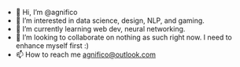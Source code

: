 - 👋 Hi, I’m @agnifico
- 👀 I’m interested in data science, design, NLP, and gaming.
- 🌱 I’m currently learning web dev, neural networking. 
- 💞️ I’m looking to collaborate on nothing as such right now. I need to enhance myself first :)
- 📫 How to reach me agnifico@outlook.com

<!---
agnifico/agnifico is a ✨ special ✨ repository because its `README.md` (this file) appears on your GitHub profile.
You can click the Preview link to take a look at your changes.
--->
